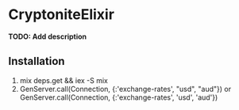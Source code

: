 # CryptoniteElixir

**TODO: Add description**

## Installation

1. mix deps.get && iex -S mix
2. GenServer.call(Connection, {:'exchange-rates', "usd", "aud"}) or GenServer.call(Connection, {:'exchange-rates', 'usd', 'aud'})
